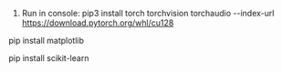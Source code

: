 1) Run in console:
 pip3 install torch torchvision torchaudio --index-url https://download.pytorch.org/whl/cu128

 pip install matplotlib
 
 pip install scikit-learn
 
 
 
